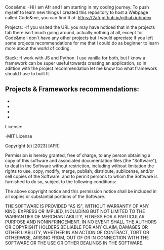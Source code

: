 Code&me:
-Hi I am Afr and I am starting in my coding journey. To push myself to learn new things I created this repository to host a Webpage called Code&me,
you can find It at: https://2afr.github.io/github.io/index

Projects:
-If you visited the URL you may have noticed that in the projects tab there isn´t much going around, actually nothing at all, except for Code&me I don´t have any other projects but I would apreciate If you left some projects recommendations for me that I could do as beginner to learn more about the world of coding.

Stack:
-I work with JS and Python. I use vanilla for both, but I know a framework can be super useful towards creating an application,
so in adittion with the project recommendation let me know too what framework should I use to built It.

Projects & Frameworks recommendations:
-
-
-
-
-

License:

-MIT License

Copyright (c) [2023] [AFR]

Permission is hereby granted, free of charge, to any person obtaining a copy
of this software and associated documentation files (the "Software"), to deal
in the Software without restriction, including without limitation the rights
to use, copy, modify, merge, publish, distribute, sublicense, and/or sell
copies of the Software, and to permit persons to whom the Software is
furnished to do so, subject to the following conditions:

The above copyright notice and this permission notice shall be included in all
copies or substantial portions of the Software.

THE SOFTWARE IS PROVIDED "AS IS", WITHOUT WARRANTY OF ANY KIND, EXPRESS OR
IMPLIED, INCLUDING BUT NOT LIMITED TO THE WARRANTIES OF MERCHANTABILITY,
FITNESS FOR A PARTICULAR PURPOSE AND NONINFRINGEMENT. IN NO EVENT SHALL THE
AUTHORS OR COPYRIGHT HOLDERS BE LIABLE FOR ANY CLAIM, DAMAGES OR OTHER
LIABILITY, WHETHER IN AN ACTION OF CONTRACT, TORT OR OTHERWISE, ARISING FROM,
OUT OF OR IN CONNECTION WITH THE SOFTWARE OR THE USE OR OTHER DEALINGS IN THE
SOFTWARE.
